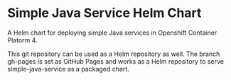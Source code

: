 # Simple Java Service Helm Chart

A Helm chart for deploying simple Java services in Openshift Container Platorm 4.

This git repository can be used as a Helm repository as well. The branch gh-pages is set as GitHub Pages and works as a Helm repository to serve simple-java-service as a packaged chart.
